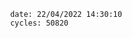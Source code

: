 

                date: 22/04/2022 14:30:10
                cycles: 50820

                         